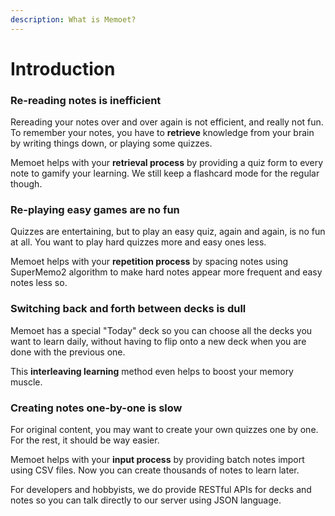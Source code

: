 ```yaml
---
description: What is Memoet?
---
```


# Introduction

### Re-reading notes is inefficient

Rereading your notes over and over again is not efficient, and really not fun. To remember your notes, you have to **retrieve** knowledge from your brain by writing things down, or playing some quizzes.

Memoet helps with your **retrieval process** by providing a quiz form to every note to gamify your learning. We still keep a flashcard mode for the regular though.

### Re-playing easy games are no fun

Quizzes are entertaining, but to play an easy quiz, again and again, is no fun at all. You want to play hard quizzes more and easy ones less.

Memoet helps with your **repetition process** by spacing notes using SuperMemo2 algorithm to make hard notes appear more frequent and easy notes less so.

### Switching back and forth between decks is dull

Memoet has a special "Today" deck so you can choose all the decks you want to learn daily, without having to flip onto a new deck when you are done with the previous one.

This **interleaving learning** method even helps to boost your memory muscle.

### Creating notes one-by-one is slow

For original content, you may want to create your own quizzes one by one. For the rest, it should be way easier.

Memoet helps with your **input process** by providing batch notes import using CSV files. Now you can create thousands of notes to learn later.

For developers and hobbyists, we do provide RESTful APIs for decks and notes so you can talk directly to our server using JSON language.



